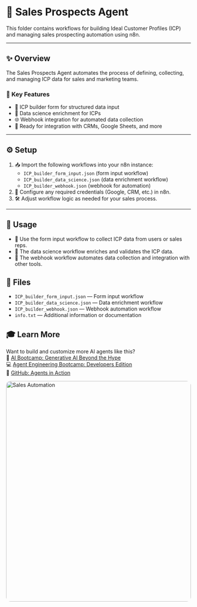 

# 💼 Sales Prospects Agent

This folder contains workflows for building Ideal Customer Profiles (ICP) and managing sales prospecting automation using n8n.

---

## ✨ Overview
The Sales Prospects Agent automates the process of defining, collecting, and managing ICP data for sales and marketing teams.

### 🚀 Key Features
- 📝 ICP builder form for structured data input
- 🧠 Data science enrichment for ICPs
- 🌐 Webhook integration for automated data collection
- 🔗 Ready for integration with CRMs, Google Sheets, and more

---

## ⚙️ Setup
1. 📥 Import the following workflows into your n8n instance:
   - `ICP_builder_form_input.json` (form input workflow)
   - `ICP_builder_data_science.json` (data enrichment workflow)
   - `ICP_builder_webhook.json` (webhook for automation)
2. 🔑 Configure any required credentials (Google, CRM, etc.) in n8n.
3. 🛠️ Adjust workflow logic as needed for your sales process.

---

## 🚦 Usage
- 🧾 Use the form input workflow to collect ICP data from users or sales reps.
- 🧠 The data science workflow enriches and validates the ICP data.
- 🔄 The webhook workflow automates data collection and integration with other tools.

## 📁 Files
- `ICP_builder_form_input.json` — Form input workflow
- `ICP_builder_data_science.json` — Data enrichment workflow
- `ICP_builder_webhook.json` — Webhook automation workflow
- `info.txt` — Additional information or documentation

## 🎓 Learn More
Want to build and customize more AI agents like this?\
🤖 [AI Bootcamp: Generative AI Beyond the Hype](https://maven.com/boring-bot/ml-system-design)\
💻 [Agent Engineering Bootcamp: Developers Edition](https://maven.com/boring-bot/advanced-llm)\
📂 [GitHub: Agents in Action](https://github.com/traversaal-ai/agents-in-action) 

<img src="https://media3.giphy.com/media/v1.Y2lkPTc5MGI3NjExNzdyY3F6N29zNHQ2b21lMTJxb201bDhrYnNmZG4ybXV4YnpyZGRsbiZlcD12MV9pbnRlcm5hbF9naWZfYnlfaWQmY3Q9Zw/cjudSgwvgj8tqmTwN9/giphy.gif" alt="Sales Automation" style="width:100%;height:600px;object-fit:cover;border-radius:12px;" />


